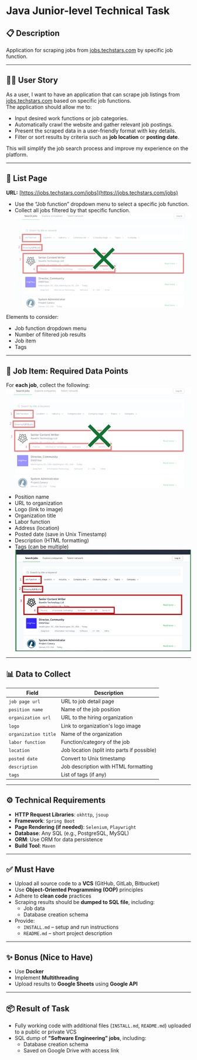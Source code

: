 # Java Junior-level Technical Task

## 📋 Description
Application for scraping jobs from [jobs.techstars.com](https://jobs.techstars.com/jobs) by specific job function.

---

## 🧑‍💻 User Story
As a user, I want to have an application that can scrape job listings from [jobs.techstars.com](https://jobs.techstars.com/jobs) based on specific job functions.  
The application should allow me to:
- Input desired work functions or job categories.
- Automatically crawl the website and gather relevant job postings.
- Present the scraped data in a user-friendly format with key details.
- Filter or sort results by criteria such as **job location** or **posting date**.

This will simplify the job search process and improve my experience on the platform.

---

## 📄 List Page

**URL:** [https://jobs.techstars.com/jobs](https://jobs.techstars.com/jobs)

- Use the “Job function” dropdown menu to select a specific job function.
- Collect all jobs filtered by that specific function.
![pic2.png](images/pic2.png)


Elements to consider:
- Job function dropdown menu
- Number of filtered job results
- Job item
- Tags

---

## 📌 Job Item: Required Data Points

For **each job**, collect the following:
![pic2.png](images/pic2.png)

- Position name
- URL to organization
- Logo (link to image)
- Organization title
- Labor function
- Address (location)
- Posted date (save in Unix Timestamp)
- Description (HTML formatting)
- Tags (can be multiple)
  ![pic2.png](images/pic3.png)
---

## 📊 Data to Collect

| Field | Description |
|-------|-------------|
| `job page url` | URL to job detail page |
| `position name` | Name of the job position |
| `organization url` | URL to the hiring organization |
| `logo` | Link to organization's logo image |
| `organization title` | Name of the organization |
| `labor function` | Function/category of the job |
| `location` | Job location (split into parts if possible) |
| `posted date` | Convert to Unix timestamp |
| `description` | Job description with HTML formatting |
| `tags` | List of tags (if any) |

---

## ⚙ Technical Requirements

- **HTTP Request Libraries**: `okhttp`, `jsoup`
- **Framework**: `Spring Boot`
- **Page Rendering (if needed)**: `Selenium`, `Playwright`
- **Database**: Any SQL (e.g., PostgreSQL, MySQL)
- **ORM**: Use ORM for data persistence
- **Build Tool**: `Maven`

---

## ✅ Must Have

- Upload all source code to a **VCS** (GitHub, GitLab, Bitbucket)
- Use **Object-Oriented Programming (OOP)** principles
- Adhere to **clean code** practices
- Scraping results should be **dumped to SQL file**, including:
    - Job data
    - Database creation schema
- Provide:
    - `INSTALL.md` – setup and run instructions
    - `README.md` – short project description

---

## ✨ Bonus (Nice to Have)

- Use **Docker**
- Implement **Multithreading**
- Upload results to **Google Sheets** using **Google API**

---

## 📦 Result of Task

- Fully working code with additional files (`INSTALL.md`, `README.md`) uploaded to a public or private VCS
- SQL dump of **"Software Engineering" jobs**, including:
    - Database creation schema
    - Saved on Google Drive with access link
